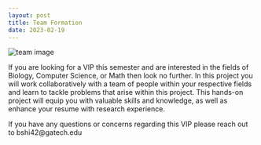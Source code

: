 ```yaml
---
layout: post
title: Team Formation
date: 2023-02-19
---
```


![team image](/website/images/teamform.jpg)

<p>If you are looking for a VIP this semester and are interested in the fields of Biology, Computer Science, or Math then look no further. In this project you will work collaboratively with a team of people within your respective fields and learn to tackle problems that arise within this project. This hands-on project will equip you with valuable skills and knowledge, as well as enhance your resume with research experience.</p>

<p>If you have any questions or concerns regarding this VIP please reach out to bshi42@gatech.edu</p>
